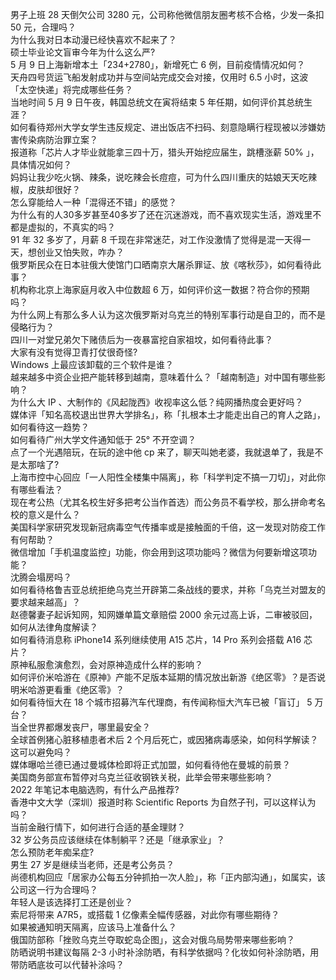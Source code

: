男子上班 28 天倒欠公司 3280 元，公司称他微信朋友圈考核不合格，少发一条扣 50 元，合理吗？  
为什么我对日本动漫已经快喜欢不起来了？  
硕士毕业论文盲审今年为什么这么严?  
5 月 9 日上海新增本土「234+2780」，新增死亡 6 例，目前疫情情况如何？  
天舟四号货运飞船发射成功并与空间站完成交会对接，仅用时 6.5 小时，这波「太空快递」将完成哪些任务？  
当地时间 5 月 9 日午夜，韩国总统文在寅将结束 5 年任期，如何评价其总统生涯？  
如何看待郑州大学女学生违反规定、进出饭店不扫码、刻意隐瞒行程现被以涉嫌妨害传染病防治罪立案？  
报道称「芯片人才毕业就能拿三四十万，猎头开始挖应届生，跳槽涨薪 50% 」，具体情况如何？  
妈妈让我少吃火锅、辣条，说吃辣会长痘痘，可为什么四川重庆的姑娘天天吃辣椒，皮肤却很好？  
怎么穿能给人一种「混得还不错」的感觉？  
为什么有的人30多岁甚至40多岁了还在沉迷游戏，而不喜欢现实生活，游戏里不都是虚拟的，不真实的吗？  
91 年 32 多岁了，月薪 8 千现在非常迷茫，对工作没激情了觉得是混一天得一天，想创业又怕失败，咋办？  
俄罗斯民众在日本驻俄大使馆门口晒南京大屠杀罪证、放《喀秋莎》，如何看待此事？  
机构称北京上海家庭月收入中位数超 6 万，如何评价这一数据？符合你的预期吗？  
为什么网上有那么多人认为这次俄罗斯对乌克兰的特别军事行动是自卫的，而不是侵略行为？  
四川一对堂兄弟欠下赌债后为一夜暴富挖自家祖坟，如何看待此事？  
大家有没有觉得卫青打仗很奇怪?  
Windows 上最应该卸载的三个软件是谁？  
越来越多中资企业把产能转移到越南，意味着什么？「越南制造」对中国有哪些影响？  
为什么大 IP 、大制作的《风起陇西》收视率这么低？纯网播热度会更好吗？  
媒体评「知名高校退出世界大学排名」，称「扎根本土才能走出自己的育人之路」，如何看待这一趋势？  
如何看待广州大学文件通知低于 25° 不开空调？  
点了一个光遇陪玩，在玩的途中他 cp 来了，聊天叫她老婆，我就退单了，我是不是太那啥了?  
上海市控中心回应「一人阳性全楼集中隔离」，称「科学判定不搞一刀切」，对此你有哪些看法？  
现在考公热（尤其名校生好多把考公当作首选）而公务员不看学校，那么拼命考名校的意义是什么？  
美国科学家研究发现新冠病毒空气传播率或是接触面的千倍，这一发现对防疫工作有何帮助？  
微信增加「手机温度监控」功能，你会用到这项功能吗？微信为何要新增这项功能？  
沈腾会塌房吗？  
如何看待格鲁吉亚总统拒绝乌克兰开辟第二条战线的要求，并称「乌克兰对盟友的要求越来越高」？  
赵德馨妻子起诉知网，知网嫌单篇文章赔偿 2000 余元过高上诉，二审被驳回，如何从法律角度解读？  
如何看待消息称 iPhone14 系列继续使用 A15 芯片，14 Pro 系列会搭载 A16 芯片？  
原神私服愈演愈烈，会对原神造成什么样的影响？  
如何评价米哈游在《原神》产能不足版本延期的情况放出新游《绝区零》？是否说明米哈游更看重《绝区零》？  
如何看待恒大在 18 个城市招募汽车代理商，有传闻称恒大汽车已被「盲订」 5 万台？  
当全世界都爆发丧尸，哪里最安全？  
全球首例猪心脏移植患者术后 2 个月后死亡，或因猪病毒感染，如何科学解读？这可以避免吗？  
媒体曝哈兰德已通过曼城体检即将正式加盟，如何看待他在曼城的前景？  
美国商务部宣布暂停对乌克兰征收钢铁关税，此举会带来哪些影响？  
2022 年笔记本电脑选购，有什么产品推荐?  
香港中文大学（深圳）报道时称 Scientific Reports 为自然子刊，可以这样认为吗？  
当前金融行情下，如何进行合适的基金理财？  
32 岁公务员应该继续在体制躺平？还是「继承家业」？  
怎么预防老年痴呆症?  
男生 27 岁是继续当老师，还是考公务员？  
尚德机构回应「居家办公每五分钟抓拍一次人脸」，称「正内部沟通」，如属实，该公司这一行为合理吗？  
年轻人是该选择打工还是创业？  
索尼将带来 A7R5，或搭载 1 亿像素全幅传感器，对此你有哪些期待？  
如果被通知明天隔离，应该马上准备什么？  
俄国防部称「挫败乌克兰夺取蛇岛企图」，这会对俄乌局势带来哪些影响？  
防晒说明书建议每隔 2-3 小时补涂防晒，有科学依据吗？化妆如何补涂防晒，用带防晒底妆可以代替补涂吗？  
